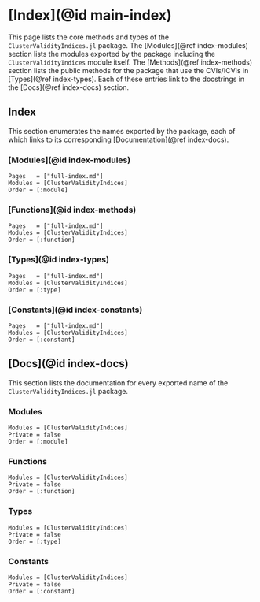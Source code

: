 # [Index](@id main-index)

This page lists the core methods and types of the `ClusterValidityIndices.jl` package.
The [Modules](@ref index-modules) section lists the modules exported by the package including the `ClusterValidityIndices` module itself.
The [Methods](@ref index-methods) section lists the public methods for the package that use the CVIs/ICVIs in [Types](@ref index-types).
Each of these entries link to the docstrings in the [Docs](@ref index-docs) section.

## Index

This section enumerates the names exported by the package, each of which links to its corresponding [Documentation](@ref index-docs).

### [Modules](@id index-modules)

```@index
Pages   = ["full-index.md"]
Modules = [ClusterValidityIndices]
Order = [:module]
```

### [Functions](@id index-methods)

```@index
Pages   = ["full-index.md"]
Modules = [ClusterValidityIndices]
Order = [:function]
```

### [Types](@id index-types)

```@index
Pages   = ["full-index.md"]
Modules = [ClusterValidityIndices]
Order = [:type]
```

### [Constants](@id index-constants)

```@index
Pages   = ["full-index.md"]
Modules = [ClusterValidityIndices]
Order = [:constant]
```

## [Docs](@id index-docs)

This section lists the documentation for every exported name of the `ClusterValidityIndices.jl` package.

### Modules

```@autodocs
Modules = [ClusterValidityIndices]
Private = false
Order = [:module]
```

### Functions

```@autodocs
Modules = [ClusterValidityIndices]
Private = false
Order = [:function]
```

### Types

```@autodocs
Modules = [ClusterValidityIndices]
Private = false
Order = [:type]
```

### Constants

```@autodocs
Modules = [ClusterValidityIndices]
Private = false
Order = [:constant]
```
